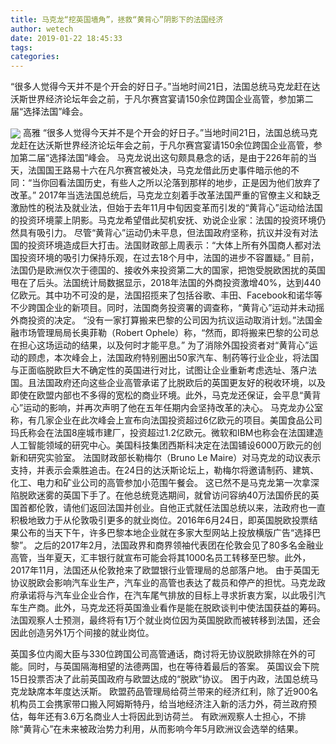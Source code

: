 ```yaml
---
title: 马克龙“挖英国墙角”，拯救“黄背心”阴影下的法国经济
author: wetech
date: 2019-01-22 18:45:33
tags: 
categories: 
---
```

“很多人觉得今天并不是个开会的好日子。”当地时间21日，法国总统马克龙赶在达沃斯世界经济论坛年会之前，于凡尔赛宫宴请150余位跨国企业高管，参加第二届“选择法国”峰会。
<!-- more -->
<img align="center" border="0" src="https://imgcdn.yicai.com/uppics/images/2019/01/6ae4e1946d0965d36287db4780b253dd.jpg" />
高雅
“很多人觉得今天并不是个开会的好日子。”当地时间21日，法国总统马克龙赶在达沃斯世界经济论坛年会之前，于凡尔赛宫宴请150余位跨国企业高管，参加第二届“选择法国”峰会。
马克龙说出这句颇具悬念的话，是由于226年前的当天，法国国王路易十六在凡尔赛宫被处决，马克龙借此历史事件暗示他的不同：“当你回看法国历史，有些人之所以沦落到那样的地步，正是因为他们放弃了改革。”
2017年当选法国总统后，马克龙立刻着手改革法国严重的官僚主义和缺乏激励性的税法及就业法，但始于去年11月中旬因变革而引发的“黄背心”运动给法国的投资环境蒙上阴影。马克龙希望借此契机安抚、劝说企业家：法国的投资环境仍然具有吸引力。
尽管“黄背心”运动仍未平息，但法国政府坚称，抗议并没有对法国的投资环境造成巨大打击。法国财政部上周表示：“大体上所有外国商人都对法国投资环境的吸引力保持乐观，在过去18个月中，法国的进步不容置疑。”
目前，法国仍是欧洲仅次于德国的、接收外来投资第二大的国家，把饱受脱欧困扰的英国甩在了后头。法国统计局数据显示，2018年法国的外商投资激增40%，达到440亿欧元。其中功不可没的是，法国招揽来了包括谷歌、丰田、Facebook和诺华等不少跨国企业的新项目。同时，法国商务投资署的调查称，“黄背心”运动并未动摇外商投资的决定。
“没有一家打算搬来巴黎的公司因为抗议运动取消计划。”法国金融市场管理局局长奥菲勒（Robert Ophele）称，“然而，即将搬来巴黎的公司总在担心这场运动的结果，以及何时才能平息。”
为了消除外国投资者对“黄背心”运动的顾虑，本次峰会上，法国政府特别圈出50家汽车、制药等行业企业，将法国与正面临脱欧巨大不确定性的英国进行对比，试图让企业重新考虑选址、落户法国。且法国政府还向这些企业高管承诺了比脱欧后的英国更友好的税收环境，以及即使在欧盟内部也不多得的宽松的商业环境。此外，马克龙还保证，会平息“黄背心”运动的影响，并再次声明了他在五年任期内会坚持改革的决心。
马克龙办公室称，有几家企业在此次峰会上宣布向法国投资超过6亿欧元的项目。美国食品公司玛氏称会在法国8座城市建厂，投资超过1.2亿欧元。微软和IBM也称会在法国建造人工智能领域的研究中心。美国科技集团西斯科决定在法国铺设6000万欧元的创新和研究实验室。
法国财政部长勒梅尔（Bruno Le Maire）对马克龙的动议表示支持，并表示会乘胜追击。在24日的达沃斯论坛上，勒梅尔将邀请制药、建筑、化工、电力和矿业公司的高管参加小范围午餐会。
这已然不是马克龙第一次拿深陷脱欧迷雾的英国下手了。在他总统竞选期间，就曾访问容纳40万法国侨民的英国首都伦敦，请他们返回法国并创业。自他正式就任法国总统以来，法政府也一直积极地致力于从伦敦吸引更多的就业岗位。2016年6月24日，即英国脱欧投票结果公布的当天下午，许多巴黎本地企业就在多家大型网站上投放横版广告“选择巴黎”。
之后的2017年2月，法国政界和商界领袖代表团在伦敦会见了80多名金融业高管，当年夏天，汇丰银行就宣布可能会将其1000名员工转移至巴黎。此外，2017年11月，法国还从伦敦抢来了欧盟银行业管理局的总部落户地。
由于英国无协议脱欧会影响汽车业生产，汽车业的高管也表达了裁员和停产的担忧。马克龙政府承诺将与汽车业企业合作，在汽车尾气排放的目标上寻求折衷方案，以此吸引汽车生产商。此外，马克龙还将英国渔业看作是能在脱欧谈判中使法国获益的筹码。法国观察人士预测，最终将有1万个就业岗位因为英国脱欧而被转移到法国，还会因此创造另外1万个间接的就业岗位。
 
 
英国多位内阁大臣与330位跨国公司高管通话，商讨将无协议脱欧排除在外的可能。同时，与英国隔海相望的法德两国，也在等待着最后的答案。
英国议会下院15日投票否决了此前英国政府与欧盟达成的“脱欧”协议。
困于内政，法国总统马克龙缺席本年度达沃斯。
欧盟药品管理局给荷兰带来的经济红利，除了近900名机构员工会携家带口搬入阿姆斯特丹，给当地经济注入新的活力外，荷兰政府预估，每年还有3.6万名商业人士将因此到访荷兰。
有欧洲观察人士担心，不排除“黄背心”在未来被政治势力利用，从而影响今年5月欧洲议会选举的结果。

